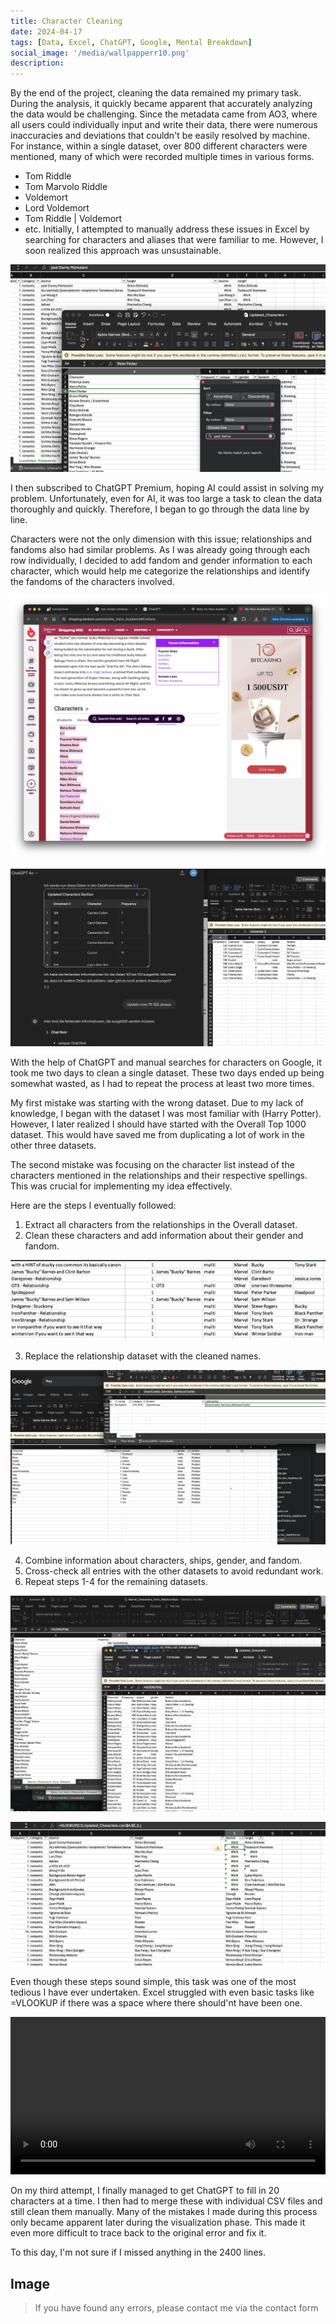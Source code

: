 ```yaml
---
title: Character Cleaning
date: 2024-04-17
tags: [Data, Excel, ChatGPT, Google, Mental Breakdown]
social_image: '/media/wallpapperr10.png'
description: 
---
```


By the end of the project, cleaning the data remained my primary task. During the analysis, it quickly became apparent that accurately analyzing the data would be challenging. Since the metadata came from AO3, where all users could individually input and write their data, there were numerous inaccuracies and deviations that couldn't be easily resolved by machine. For instance, within a single dataset, over 800 different characters were mentioned, many of which were recorded multiple times in various forms.
- Tom Riddle
- Tom Marvolo Riddle
- Voldemort
- Lord Voldemort
- Tom Riddle | Voldemort
- etc.
Initially, I attempted to manually address these issues in Excel by searching for characters and aliases that were familiar to me. However, I soon realized this approach was unsustainable.

![Excel](/media/Characters/characters6.png)

I then subscribed to ChatGPT Premium, hoping AI could assist in solving my problem. Unfortunately, even for AI, it was too large a task to clean the data thoroughly and quickly. Therefore, I began to go through the data line by line.

Characters were not the only dimension with this issue; relationships and fandoms also had similar problems. As I was already going through each row individually, I decided to add fandom and gender information to each character, which would help me categorize the relationships and identify the fandoms of the characters involved.

![Excel](/media/Characters/characters1.png)

![Excel](/media/Characters/characters4.png)

With the help of ChatGPT and manual searches for characters on Google, it took me two days to clean a single dataset. These two days ended up being somewhat wasted, as I had to repeat the process at least two more times.

My first mistake was starting with the wrong dataset. Due to my lack of knowledge, I began with the dataset I was most familiar with (Harry Potter). However, I later realized I should have started with the Overall Top 1000 dataset. This would have saved me from duplicating a lot of work in the other three datasets.

The second mistake was focusing on the character list instead of the characters mentioned in the relationships and their respective spellings. This was crucial for implementing my idea effectively.

Here are the steps I eventually followed:

1. Extract all characters from the relationships in the Overall dataset.
2. Clean these characters and add information about their gender and fandom.

![Excel](/media/Characters/characters8.png)

3. Replace the relationship dataset with the cleaned names.

![Excel](/media/Characters/characters3.png)

4. Combine information about characters, ships, gender, and fandom.
5. Cross-check all entries with the other datasets to avoid redundant work.
6. Repeat steps 1-4 for the remaining datasets.

![Excel](/media/Characters/characters7.png)

![Excel](/media/Characters/characters5.png)

Even though these steps sound simple, this task was one of the most tedious I have ever undertaken. Excel struggled with even basic tasks like =VLOOKUP if there was a space where there should'nt have been one.


<video controls width="100%">
  <source src="/media/Characters/characters2.mov" type="video/mp4">
  Your browser does not support the video tag.
</video>

On my third attempt, I finally managed to get ChatGPT to fill in 20 characters at a time. I then had to merge these with individual CSV files and still clean them manually. Many of the mistakes I made during this process only became apparent later during the visualization phase. This made it even more difficult to trace back to the original error and fix it.

To this day, I'm not sure if I missed anything in the 2400 lines.

## Image








> If you have found any errors, please contact me via the contact form
